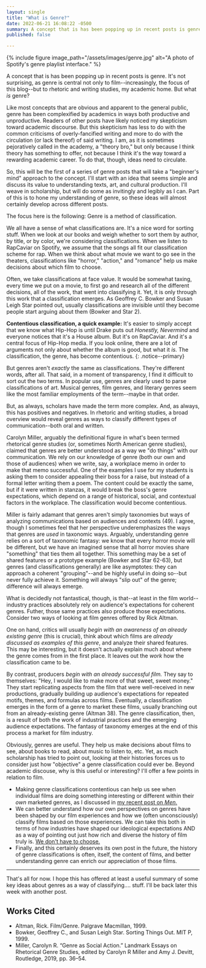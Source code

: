 ```yaml
---
layout: single
title: "What is Genre?"
date: 2022-06-21 16:08:22 -0500
summary: A concept that is has been popping up in recent posts is genre. It's not surprising, as genre is central not only to film--increasingly, the focus of this blog--but to rhetoric and writing studies, my academic home. But what *is* genre?
published: false

---
```


{% include figure image_path="/assets/images/genre.jpg" alt="A photo of Spotify's genre playlist interface." %}


A concept that is has been popping up in recent posts is genre. It's not surprising, as genre is central not only to film--increasingly, the focus of this blog--but to rhetoric and writing studies, my academic home. But what *is* genre?

Like most concepts that are obvious and apparent to the general public, genre has been complexified by academics in ways both productive and unproductive. Readers of other posts have likely noticed my skepticism toward academic discourse. But this skepticism has less to do with the common criticisms of overly-fancified writing and more to do with the circulation (or lack thereof) of said writing. I am, as it is sometimes pejoratively called in the academy, a "theory bro," but only because I think theory has something to offer, not because I think it's the way toward a rewarding academic career. To do that, though, ideas need to circulate.

So, this will be the first of a series of genre posts that will take a "beginner's mind" approach to the concept. I'll start with an idea that seems simple and discuss its value to understanding texts, art, and cultural production. I'll weave in scholarship, but will do some as invitingly and legibly as I can. Part of this is to hone my understanding of genre, so these ideas will almost certainly develop across different posts.

The focus here is the following: Genre is a method of classification.

We all have a sense of what classifications are. It's a nice word for sorting stuff. When we look at our books and weigh whether to sort them by author, by title, or by color, we're considering classifications. When we listen to RapCaviar on Spotify, we assume that the songs all fit our classification scheme for rap. When we think about what movie we want to go see in the theaters, classifications like "horror," "action," and "romance" help us make decisions about which film to choose.

Often, we take classifications at face value. It would be somewhat taxing, every time we put on a movie, to first go and research all of the different decisions, all of the work, that went into classifying it. Yet, it is only through this work that a classification emerges. As Geoffrey C. Bowker and Susan Leigh Star pointed out, usually classifications are invisible until they become people start arguing about them (Bowker and Star 2).

**Contentious classification, a quick example:** It's easier to simply accept that we know what Hip-Hop is until Drake puts out *Honestly, Nevermind* and everyone notices that it's a House album. But it's on RapCaviar. And it's a central focus of Hip-Hop media. If you look online, there are a lot of arguments not only about whether the album is good, but what it *is.* The classification, the genre, has become contentious.
{: .notice--primary}

But genres aren't *exactly* the same as classifications. They're different words, after all. That said, in a moment of transparency, I find it difficult to sort out the two terms. In popular use, genres are clearly used to parse classifications of art. Musical genres, film genres, and literary genres seem like the most familiar employments of the term--maybe in that order.

But, as always, scholars have made the term more complex. And, as always, this has positives and negatives. In rhetoric and writing studies, a broad overview would reveal genres as ways to classify different types of communication--both oral and written.

Carolyn Miller, arguably the definitional figure in what's been termed rhetorical genre studies (or, sometimes North American genre studies), claimed that genres are better understood as a way we "do things" with our communication. We rely on our knowledge of genre (both our own and those of audiences) when we write, say, a workplace memo in order to make that memo successful. One of the examples I use for my students is asking them to consider appealing their boss for a raise, but instead of a formal letter writing them a poem. The content could be exactly the same, but if it were written in stanzas, it would break the boss's genre expectations, which depend on a range of historical, social, and contextual factors in the workplace. The classification would become contentious.

Miller is fairly adamant that genres aren't simply taxonomies but ways of analyzing communications based on audiences and contexts (49). I agree, though I sometimes feel that her perspective underemphasizes the ways that genres are *used* in taxonomic ways. Arguably, understanding genre relies on a sort of taxonomic fantasy: we know that every horror movie will be different, but we have an imagined sense that all horror movies share "something" that ties them all together. This something may be a set of shared features or a prototype example (Bowker and Star 62-63), but genres (and classifications generally) are like asymptotes: they can approach a coherent "grouping"--and be highly useful in doing so--but never fully achieve it. Something will always "slip out" of the genre; difference will always emerge.

What is decidedly not fantastical, though, is that--at least in the film world--industry practices absolutely rely on audience's expectations for coherent genres. Futher, those same practices also produce those expectations. Consider two ways of looking at film genres offered by Rick Altman.

One on hand, critics will usually *begin with an awareness of an already existing genre* (this is crucial), think about which films are *already discussed as examples of this genre*, and analyze their shared features. This may be interesting, but it doesn't actually explain much about where the genre comes from in the first place. It leaves out the *work* how the classification came to be.

By contrast, producers *begin with an already successful film.* They say to themselves: "Hey, I would like to make more of that sweet, sweet money." They start replicating aspects from the film that were well-received in new productions, gradually building up audience's expectations for repeated motifs, themes, and formulas across films. Eventually, a classification emerges in the form of a genre to market these films, usually branching out from an already-existing genre (Altman 38). The genre classification, then, is a result of both the work of industrial practices and the emerging audience expectations. The fantasy of taxonomy emerges at the end of this process a market for film industry.

Obviously, genres are useful. They help us make decisions about films to see, about books to read, about music to listen to, etc. Yet, as much scholarship has tried to point out, looking at their histories forces us to consider just how "objective" a genre classification could ever be. Beyond academic discouse, why is this useful or interesting? I'll offer a few points in relation to film.

- Making genre classifications contentious can help us see when individual films are doing something interesting or different within their *own* marketed genres, as I discussed in [my recent post on *Men*.](/film/men/)
- We can better understand how our own perspectives on genres have been shaped by our film experiences and how we (often unconsciously) classify films based on those experiences. We can take this both in terms of how industries have shaped our ideological expectations AND as a way of pointing out just how rich and diverse the history of film truly is. [We don't have to choose.](/film/heroes-ritual-ideology/)
- Finally, and this certainly deserves its own post in the future, the history of genre classifications is often, itself, the content of films, and better understanding genre can enrich our appreciation of those films.

-----------

That's all for now. I hope this has offered at least a useful summary of some key ideas about genres as a way of classifying.... stuff. I'll be back later this week with another post.

## Works Cited

- Altman, Rick. Film/Genre. Palgrave Macmillan, 1999.
- Bowker, Geoffrey C., and Susan Leigh Star. Sorting Things Out. MIT P, 1999.
- Miller, Carolyn R. “Genre as Social Action.” Landmark Essays on Rhetorical Genre Studies, edited by Carolyn R Miller and Amy J. Devitt, Routledge, 2019, pp. 36–54.

